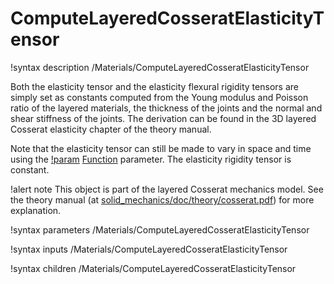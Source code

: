 # ComputeLayeredCosseratElasticityTensor

!syntax description /Materials/ComputeLayeredCosseratElasticityTensor

Both the elasticity tensor and the elasticity flexural rigidity tensors are simply set as constants computed from the
Young modulus and Poisson ratio of the layered materials, the thickness of the joints and the normal and shear stiffness of the joints.
The derivation can be found in the 3D layered Cosserat elasticity chapter of the theory manual.

Note that the elasticity tensor can still be made to vary in space and time using the [!param](/Materials/ComputeLayeredCosseratElasticityTensor/elasticity_tensor_prefactor) [Function](Functions/index.md) parameter. The elasticity rigidity tensor is constant.

!alert note
This object is part of the layered Cosserat mechanics model. See the theory manual  (at [solid_mechanics/doc/theory/cosserat.pdf](https://github.com/idaholab/moose/modules/solid_mechanics/doc/theory/cosserat.pdf))
for more explanation.

!syntax parameters /Materials/ComputeLayeredCosseratElasticityTensor

!syntax inputs /Materials/ComputeLayeredCosseratElasticityTensor

!syntax children /Materials/ComputeLayeredCosseratElasticityTensor
